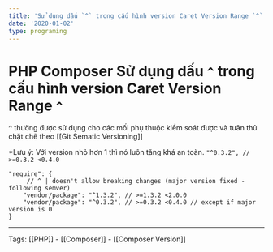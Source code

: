 ```yaml
---
title: 'Sử dụng dấu `^` trong cấu hình version Caret Version Range `^`'
date: '2020-01-02'
type: programing
---
```


# PHP Composer Sử dụng dấu `^` trong cấu hình version Caret Version Range `^`

`^` thường được sử dụng cho các mối phụ thuộc kiểm soát được và tuân thủ chặt chẽ theo [[Git Sematic Versioning]]

*Lưu ý: Với version nhỏ hơn 1 thì nó luôn tăng khá an toàn. `"^0.3.2", // >=0.3.2 <0.4.0 `

```
"require": {
     // ^ | doesn't allow breaking changes (major version fixed - following semver)
    "vendor/package": "^1.3.2", // >=1.3.2 <2.0.0
    "vendor/package": "^0.3.2", // >=0.3.2 <0.4.0 // except if major version is 0
}
```
---
Tags: [[PHP]] - [[Composer]] - [[Composer Version]]